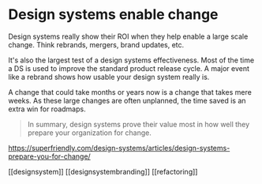 # Design systems enable change

Design systems really show their ROI when they help enable a large scale change. Think rebrands, mergers, brand updates, etc.

It's also the largest test of a design systems effectiveness. Most of the time a DS is used to improve the standard product release cycle. A major event like a rebrand shows how usable your design system really is.

A change that could take months or years now is a change that takes mere weeks. As these large changes are often unplanned, the time saved is an extra win for roadmaps.

> In summary, design systems prove their value most in how well they prepare your organization for change.

https://superfriendly.com/design-systems/articles/design-systems-prepare-you-for-change/

[[designsystem]]
[[designsystembranding]]
[[refactoring]]
